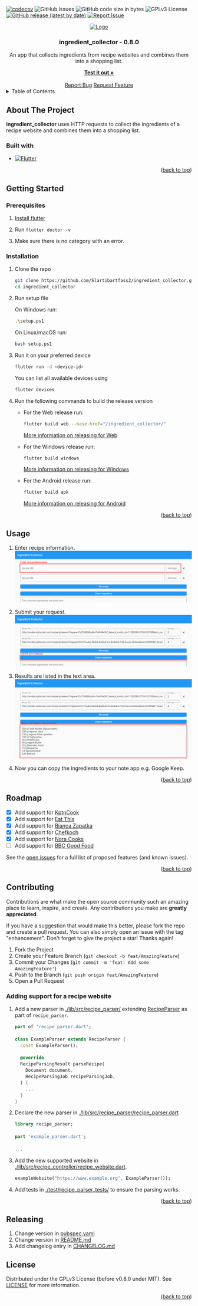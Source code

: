 <a name="readme-top"></a>

[![codecov](https://codecov.io/gh/Slartibartfass2/ingredient_collector/branch/main/graph/badge.svg?token=2HK4E1N7PO)](https://codecov.io/gh/Slartibartfass2/ingredient_collector)
![GitHub issues](https://img.shields.io/github/issues-raw/Slartibartfass2/ingredient_collector?logo=github)
![GitHub code size in bytes](https://img.shields.io/github/languages/code-size/Slartibartfass2/ingredient_collector?logo=github)
![GPLv3 License](https://img.shields.io/github/license/slartibartfass2/ingredient_collector)
[![GitHub release (latest by date)](https://img.shields.io/github/v/release/slartibartfass2/ingredient_collector)](CHANGELOG.md)
[![Report Issue](https://img.shields.io/badge/-Report%20issue-red?style=flat&logo=data:image/png;base64,iVBORw0KGgoAAAANSUhEUgAAACQAAAAkCAYAAADhAJiYAAAAsklEQVR4Ae3UEQzEQBCF4YVzd66nrvWs0+JBPeNUdzzPYT11Onen/3TwLbyl+ZPBSb5sstOq1VXAAEKc7sZczPf2Y3woPyajfBg/yo/JKDfmTr/qVlHOl4m0F+hpKGAAGEG5roBiISgKVKACGQ6jFyRUoAc4gA78HKCTufa025lrKKAX8EFvS7sHeleTmkd9gQ3YgWcWY0ClDBgvKmEMKCNGR/kxflTCuFAnEOKMVlWL+wNsSof8wQFurAAAAABJRU5ErkJggg==)](https://github.com/Slartibartfass2/ingredient_collector/issues/new/choose "Click to report issue")

<div align="center">
    <a href="https://github.com/Slartibartfass2/ingredient_collector">
        <img src="https://cdn-images-1.medium.com/max/1200/1*5-aoK8IBmXve5whBQM90GA.png" alt="Logo" width="80" height="80">
    </a>
    <h3 align="center">ingredient_collector - 0.8.0</h3>
    <p align="center">
        An app that collects ingredients from recipe websites and combines them into a shopping list.
    </p>
    <a href="https://slartibartfass2.github.io/ingredient_collector/"><strong>Test it out »</strong></a>
    <br/>
    <br/>
    <a href="https://github.com/Slartibartfass2/ingredient_collector/issues/new?assignees=Slartibartfass2&labels=bug&template=bug_report.yml&title=%5BBug%5D%3A+%3Ctitle%3E">Report Bug</a>
    <a href="https://github.com/Slartibartfass2/ingredient_collector/issues/new?assignees=Slartibartfass2&labels=enhancement&template=feature_request.yml&title=%5BFeature%5D%3A+%3Ctitle%3E">Request Feature</a>
</div>

<details>
    <summary>Table of Contents</summary>
    <ol>
        <li>
            <a href="#about-the-project">About The Project</a>
            <ul>
                <li><a href="#built-with">Built With</a></li>
            </ul>
        </li>
        <li>
            <a href="#getting-started">Getting Started</a>
            <ul>
                <li><a href="#prerequisites">Prerequisites</a></li>
                <li><a href="#installation">Installation</a></li>
            </ul>
        </li>
        <li><a href="#usage">Usage</a></li>
        <li><a href="#roadmap">Roadmap</a></li>
        <li>
            <a href="#contributing">Contributing</a>
            <ul>
                <li><a href="#adding-support-for-a-recipe-website">Adding support for a recipe website</a></li>
            </ul>
        </li>
        <li><a href="#releasing">Releasing</a></li>
        <li><a href="#license">License</a></li>
    </ol>
</details>

## About The Project

**ingredient_collector** uses HTTP requests to collect the ingredients of a recipe website and combines them into a shopping list.

### Built with

- [![Flutter][flutter-icon]][flutter-url]

<p align="right">(<a href="#readme-top">back to top</a>)</p>

## Getting Started

### Prerequisites

1. [Install flutter](https://docs.flutter.dev/get-started/install)

2. Run `flutter doctor -v`

3. Make sure there is no category with an error.

### Installation

1. Clone the repo

    ```sh
    git clone https://github.com/Slartibartfass2/ingredient_collector.git
    cd ingredient_collector
    ```

2. Run setup file

    On Windows run:

    ```sh
    .\setup.ps1
    ```

    On Linux/macOS run:

    ```sh
    bash setup.ps1
    ```

3. Run it on your preferred device

    ```sh
    flutter run -d <device-id>
    ```

    You can list all available devices using

    ```sh
    flutter devices
    ```

4. Run the following commands to build the release version

    - For the Web release run:

        ```sh
        flutter build web --base-href="/ingredient_collector/"
        ```

        [More information on releasing for Web](https://docs.flutter.dev/get-started/web)

    - For the Windows release run:

        ```sh
        flutter build windows
        ```

        [More information on releasing for Windows](https://docs.flutter.dev/development/platform-integration/windows/building)

    - For the Android release run:

        ```sh
        flutter build apk
        ```

        [More information on releasing for Android](https://docs.flutter.dev/deployment/android)

<p align="right">(<a href="#readme-top">back to top</a>)</p>

## Usage

1. Enter recipe information.
   ![Enter recipes](resources/imgs/usage_enter_recipes.png)

2. Submit your request.
   ![Submit](resources/imgs/usage_submit.png)

3. Results are listed in the text area.
   ![Result](resources/imgs/usage_result.png)

4. Now you can copy the ingredients to your note app e.g. Google Keep.

<p align="right">(<a href="#readme-top">back to top</a>)</p>

## Roadmap

- [x] Add support for [KptnCook](https://www.kptncook.com/)
- [x] Add support for [Eat This](https://www.eat-this.org/)
- [x] Add support for [Bianca Zapatka](https://biancazapatka.com/de/)
- [x] Add support for [Chefkoch](https://www.chefkoch.de/)
- [x] Add support for [Nora Cooks](https://www.noracooks.com/)
- [ ] Add support for [BBC Good Food](https://www.bbcgoodfood.com/)

See the [open issues](https://github.com/Slartibartfass2/ingredient_collector/issues) for a full list of proposed features (and known issues).

<p align="right">(<a href="#readme-top">back to top</a>)</p>

## Contributing

Contributions are what make the open source community such an amazing place to learn, inspire, and create. Any contributions you make are **greatly appreciated**.

If you have a suggestion that would make this better, please fork the repo and create a pull request. You can also simply open an issue with the tag "enhancement".
Don't forget to give the project a star! Thanks again!

1. Fork the Project
2. Create your Feature Branch (`git checkout -b feat/AmazingFeature`)
3. Commit your Changes (`git commit -m 'feat: Add some AmazingFeature'`)
4. Push to the Branch (`git push origin feat/AmazingFeature`)
5. Open a Pull Request

### Adding support for a recipe website

1. Add a new parser in [./lib/src/recipe_parser/](./lib/src/recipe_parser/) extending [RecipeParser](./lib/src/recipe_parser/recipe_parser.dart) as part of `recipe_parser`.

    ```dart
    part of 'recipe_parser.dart';

    class ExampleParser extends RecipeParser {
      const ExampleParser();

      @override
      RecipeParsingResult parseRecipe(
        Document document,
        RecipeParsingJob recipeParsingJob,
      ) {
        ...
      }
    }
    ```

2. Declare the new parser in [./lib/src/recipe_parser/recipe_parser.dart](./lib/src/recipe_parser/recipe_parser.dart)

    ```dart
    library recipe_parser;

    part 'example_parser.dart';

    ...
    ```

3. Add the new supported website in [./lib/src/recipe_controller/recipe_website.dart](./lib/src/recipe_controller/recipe_website.dart).

   ```dart
   exampleWebsite("https://www.example.org", ExampleParser());
   ```

4. Add tests in [./test/recipe_parser_tests/](./test/recipe_parser_tests/) to ensure the parsing works.

<p align="right">(<a href="#readme-top">back to top</a>)</p>

## Releasing

1. Change version in [pubspec.yaml](pubspec.yaml)
2. Change version in [README.md](README.md)
3. Add changelog entry in [CHANGELOG.md](CHANGELOG.md)

## License

Distributed under the GPLv3 License (before v0.8.0 under MIT). See [LICENSE](LICENSE) for more information.

<p align="right">(<a href="#readme-top">back to top</a>)</p>

[flutter-icon]: https://img.shields.io/badge/flutter-%230175C2.svg?style=for-the-badge&logo=flutter&logoColor=white
[flutter-url]: https://flutter.dev/
